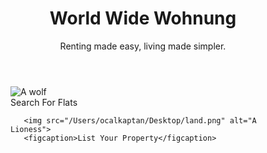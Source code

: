 <header>
  <h1>World Wide Wohnung</h1>
  <p>Renting made easy, living made simpler.</p>
</header>
<link rel="stylesheet" href="home.css">
<a href="http://localhost:3000/" style="text-decoration: none">
<figure>
    <img src="/Users/ocalkaptan/Desktop/tenant.png" alt="A wolf">
    <figcaption>Search For Flats</figcaption>
  </figure>
</a>
<a href="http://localhost:3000/" style="text-decoration: none">
  <figure>
    
       <img src="/Users/ocalkaptan/Desktop/land.png" alt="A Lioness">
       <figcaption>List Your Property</figcaption>

  </figure>
</a>
